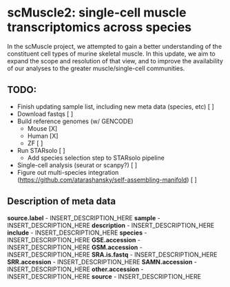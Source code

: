 # **scMuscle2:** single-cell muscle transcriptomics across species
In the scMuscle project, we attempted to gain a better understanding of the constituent cell types of murine skeletal muscle. In this update, we aim to expand the scope and resolution of that view, and to improve the availability of our analyses to the greater muscle/single-cell communities.

## TODO:

- Finish updating sample list, including new meta data (species, etc) [ ]
- Download fastqs [ ]
- Build reference genomes (w/ GENCODE)
  - Mouse [X]
  - Human [X]
  - ZF [ ]
- Run STARsolo [ ]
  - Add species selection step to STARsolo pipeline
- Single-cell analysis (seurat or scanpy?) [ ]
- Figure out multi-species integration (https://github.com/atarashansky/self-assembling-manifold) [ ]


## Description of meta data
**source.label** - INSERT_DESCRIPTION_HERE
**sample** - INSERT_DESCRIPTION_HERE
**description** - INSERT_DESCRIPTION_HERE
**include** - INSERT_DESCRIPTION_HERE
**species** - INSERT_DESCRIPTION_HERE
**GSE.accession** - INSERT_DESCRIPTION_HERE
**GSM.accession** - INSERT_DESCRIPTION_HERE
**SRA.is.fastq** - INSERT_DESCRIPTION_HERE
**SRR.accession** - INSERT_DESCRIPTION_HERE
**SAMN.accession** - INSERT_DESCRIPTION_HERE
**other.accession** - INSERT_DESCRIPTION_HERE
**source** - INSERT_DESCRIPTION_HERE
